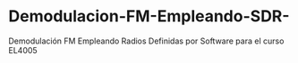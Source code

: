 # Demodulacion-FM-Empleando-SDR-
Demodulación FM Empleando Radios Definidas por Software para el curso EL4005
